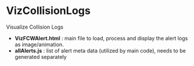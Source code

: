 # VizCollisionLogs
Visualize Collision Logs

<ul>
  <li><b>VizFCWAlert.html</b> : main file to load, process and display the alert logs as image/animation.</li>
  <li><b>allAlerts.js</b> : list of alert meta data (utilized by main code), needs to be generated separately</li>
</ul>
